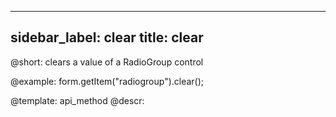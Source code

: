 
---
sidebar_label: clear
title: clear
---          

@short: clears a value of a RadioGroup control





@example:
form.getItem("radiogroup").clear();


@template: api_method
@descr:


